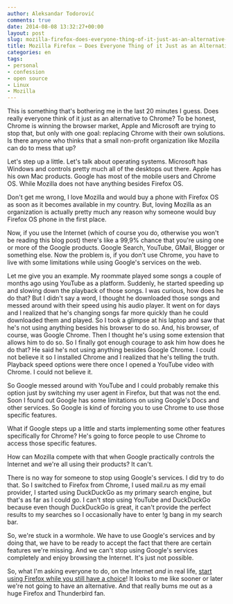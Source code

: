 ```yaml
---
author: Aleksandar Todorović
comments: true
date: 2014-08-08 13:32:27+00:00
layout: post
slug: mozilla-firefox-does-everyone-thing-of-it-just-as-an-alternative-to-chrome
title: Mozilla Firefox – Does Everyone Thing of it Just as an Alternative to Chrome?
categories: en
tags:
- personal
- confession
- open source
- Linux
- Mozilla
---
```


This is something that's bothering me in the last 20 minutes I guess. Does really everyone think of it just as an alternative to Chrome? To be honest, Chrome is winning the browser market, Apple and Microsoft are trying to stop that, but only with one goal: replacing Chrome with their own solutions. Is there anyone who thinks that a small non-profit organization like Mozilla can do to mess that up?

Let's step up a little. Let's talk about operating systems. Microsoft has Windows and controls pretty much all of the desktops out there. Apple has his own Mac products. Google has most of the mobile users and Chrome OS. While Mozilla does not have anything besides Firefox OS.

Don't get me wrong, I love Mozilla and would buy a phone with Firefox OS as soon as it becomes available in my country. But, loving Mozilla as an organization is actually pretty much any reason why someone would buy Firefox OS phone in the first place.

Now, if you use the Internet (which of course you do, otherwise you won't be reading this blog post) there's like a 99,9% chance that you're using one or more of the Google products. Google Search, YouTube, GMail, Blogger or something else. Now the problem is, if you don't use Chrome, you have to live with some limitations while using Google's services on the web.

Let me give you an example. My roommate played some songs a couple of months ago using YouTube as a platform. Suddenly, he started speeding up and slowing down the playback of those songs. I was curious, how does he do that? But I didn't say a word, I thought he downloaded those songs and messed around with their speed using his audio player. It went on for days and I realized that he's changing songs far more quickly than he could downloaded them and played. So I took a glimpse at his laptop and saw that he's not using anything besides his browser to do so. And, his browser, of course, was Google Chrome. Then I thought he's using some extension that allows him to do so. So I finally got enough courage to ask him how does he do that? He said he's not using anything besides Google Chrome. I could not believe it so I installed Chrome and I realized that he's telling the truth. Playback speed options were there once I opened a YouTube video with Chrome. I could not believe it.

So Google messed around with YouTube and I could probably remake this option just by switching my user agent in Firefox, but that was not the end. Soon I found out Google has some limitations on using Google's Docs and other services. So Google is kind of forcing you to use Chrome to use those specific features.

What if Google steps up a little and starts implementing some other features specifically for Chrome? He's going to force people to use Chrome to access those specific features.

How can Mozilla compete with that when Google practically controls the Internet and we're all using their products? It can't.

There is no way for someone to stop using Google's services. I did try to do that. So I switched to Firefox from Chrome, I used mail.ru as my email provider, I started using DuckDuckGo as my primary search engine, but that's as far as I could go. I can't stop using YouTube and DuckDuckGo because even though DuckDuckGo is great, it can't provide the perfect results to my searches so I occasionally have to enter !g bang in my search bar.

So, we're stuck in a wormhole. We have to use Google's services and by doing that, we have to be ready to accept the fact that there are certain features we're missing. And we can't stop using Google's services completely and enjoy browsing the Internet. It's just not possible.

So, what I'm asking everyone to do, on the Internet _and_ in real life, [start using Firefox while you still have a choice](http://robert.ocallahan.org/2014/08/choose-firefox-now-or-later-you-wont.html)! It looks to me like sooner or later we're not going to have an alternative. And that really bums me out as a huge Firefox and Thunderbird fan.
